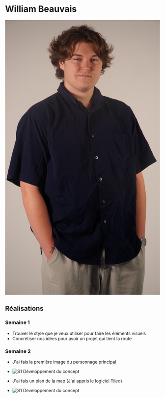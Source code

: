 # William Beauvais

![William Beauvais](/img/DSC09986.JPG)

 ## Réalisations

 <!-- Une image par semaine de la réalisation dont tu es le plus fier avec une légende -->
### Semaine 1
- Trouver le style que je veux utiliser pour faire les éléments visuels
- Concrétiser nos idées pour avoir un projet qui tient la route
### Semaine 2
- J'ai fais la première image du personnage principal
* ![S1 Développement du concept](https://fakeimg.pl/400x400?text=Concept)
- J'ai fais un plan de la map (J'ai appris le logiciel Tiled)
* ![S1 Développement du concept](https://fakeimg.pl/400x400?text=Concept)
